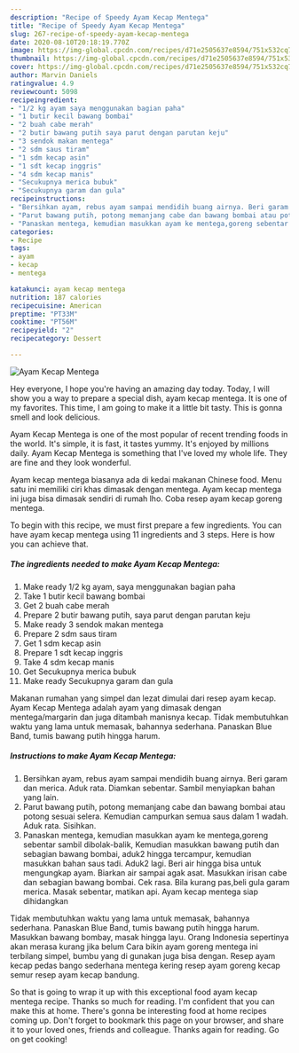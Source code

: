 ```yaml
---
description: "Recipe of Speedy Ayam Kecap Mentega"
title: "Recipe of Speedy Ayam Kecap Mentega"
slug: 267-recipe-of-speedy-ayam-kecap-mentega
date: 2020-08-10T20:18:19.770Z
image: https://img-global.cpcdn.com/recipes/d71e2505637e8594/751x532cq70/ayam-kecap-mentega-foto-resep-utama.jpg
thumbnail: https://img-global.cpcdn.com/recipes/d71e2505637e8594/751x532cq70/ayam-kecap-mentega-foto-resep-utama.jpg
cover: https://img-global.cpcdn.com/recipes/d71e2505637e8594/751x532cq70/ayam-kecap-mentega-foto-resep-utama.jpg
author: Marvin Daniels
ratingvalue: 4.9
reviewcount: 5098
recipeingredient:
- "1/2 kg ayam saya menggunakan bagian paha"
- "1 butir kecil bawang bombai"
- "2 buah cabe merah"
- "2 butir bawang putih saya parut dengan parutan keju"
- "3 sendok makan mentega"
- "2 sdm saus tiram"
- "1 sdm kecap asin"
- "1 sdt kecap inggris"
- "4 sdm kecap manis"
- "Secukupnya merica bubuk"
- "Secukupnya garam dan gula"
recipeinstructions:
- "Bersihkan ayam, rebus ayam sampai mendidih buang airnya. Beri garam dan merica. Aduk rata. Diamkan sebentar. Sambil menyiapkan bahan yang lain."
- "Parut bawang putih, potong memanjang cabe dan bawang bombai atau potong sesuai selera. Kemudian campurkan semua saus dalam 1 wadah. Aduk rata. Sisihkan."
- "Panaskan mentega, kemudian masukkan ayam ke mentega,goreng sebentar sambil dibolak-balik, Kemudian masukkan bawang putih dan sebagian bawang bombai, aduk2 hingga tercampur, kemudian masukkan bahan saus tadi. Aduk2 lagi. Beri air hingga bisa untuk mengungkap ayam. Biarkan air sampai agak asat. Masukkan irisan cabe dan sebagian bawang bombai. Cek rasa. Bila kurang pas,beli gula garam merica. Masak sebentar, matikan api. Ayam kecap mentega siap dihidangkan"
categories:
- Recipe
tags:
- ayam
- kecap
- mentega

katakunci: ayam kecap mentega 
nutrition: 187 calories
recipecuisine: American
preptime: "PT33M"
cooktime: "PT56M"
recipeyield: "2"
recipecategory: Dessert

---
```



![Ayam Kecap Mentega](https://img-global.cpcdn.com/recipes/d71e2505637e8594/751x532cq70/ayam-kecap-mentega-foto-resep-utama.jpg)

Hey everyone, I hope you're having an amazing day today. Today, I will show you a way to prepare a special dish, ayam kecap mentega. It is one of my favorites. This time, I am going to make it a little bit tasty. This is gonna smell and look delicious.

Ayam Kecap Mentega is one of the most popular of recent trending foods in the world. It's simple, it is fast, it tastes yummy. It's enjoyed by millions daily. Ayam Kecap Mentega is something that I've loved my whole life. They are fine and they look wonderful.

Ayam kecap mentega biasanya ada di kedai makanan Chinese food. Menu satu ini memiliki ciri khas dimasak dengan mentega. Ayam kecap mentega ini juga bisa dimasak sendiri di rumah lho. Coba resep ayam kecap goreng mentega.


To begin with this recipe, we must first prepare a few ingredients. You can have ayam kecap mentega using 11 ingredients and 3 steps. Here is how you can achieve that.

<!--inarticleads1-->

##### The ingredients needed to make Ayam Kecap Mentega:

1. Make ready 1/2 kg ayam, saya menggunakan bagian paha
1. Take 1 butir kecil bawang bombai
1. Get 2 buah cabe merah
1. Prepare 2 butir bawang putih, saya parut dengan parutan keju
1. Make ready 3 sendok makan mentega
1. Prepare 2 sdm saus tiram
1. Get 1 sdm kecap asin
1. Prepare 1 sdt kecap inggris
1. Take 4 sdm kecap manis
1. Get Secukupnya merica bubuk
1. Make ready Secukupnya garam dan gula


Makanan rumahan yang simpel dan lezat dimulai dari resep ayam kecap. Ayam Kecap Mentega adalah ayam yang dimasak dengan mentega/margarin dan juga ditambah manisnya kecap. Tidak membutuhkan waktu yang lama untuk memasak, bahannya sederhana. Panaskan Blue Band, tumis bawang putih hingga harum. 

<!--inarticleads2-->

##### Instructions to make Ayam Kecap Mentega:

1. Bersihkan ayam, rebus ayam sampai mendidih buang airnya. Beri garam dan merica. Aduk rata. Diamkan sebentar. Sambil menyiapkan bahan yang lain.
1. Parut bawang putih, potong memanjang cabe dan bawang bombai atau potong sesuai selera. Kemudian campurkan semua saus dalam 1 wadah. Aduk rata. Sisihkan.
1. Panaskan mentega, kemudian masukkan ayam ke mentega,goreng sebentar sambil dibolak-balik, Kemudian masukkan bawang putih dan sebagian bawang bombai, aduk2 hingga tercampur, kemudian masukkan bahan saus tadi. Aduk2 lagi. Beri air hingga bisa untuk mengungkap ayam. Biarkan air sampai agak asat. Masukkan irisan cabe dan sebagian bawang bombai. Cek rasa. Bila kurang pas,beli gula garam merica. Masak sebentar, matikan api. Ayam kecap mentega siap dihidangkan


Tidak membutuhkan waktu yang lama untuk memasak, bahannya sederhana. Panaskan Blue Band, tumis bawang putih hingga harum. Masukkan bawang bombay, masak hingga layu. Orang Indonesia sepertinya akan merasa kurang jika belum Cara bikin ayam goreng mentega ini terbilang simpel, bumbu yang di gunakan juga bisa dengan. Resep ayam kecap pedas bango sederhana mentega kering resep ayam goreng kecap semur resep ayam kecap bandung. 

So that is going to wrap it up with this exceptional food ayam kecap mentega recipe. Thanks so much for reading. I'm confident that you can make this at home. There's gonna be interesting food at home recipes coming up. Don't forget to bookmark this page on your browser, and share it to your loved ones, friends and colleague. Thanks again for reading. Go on get cooking!
